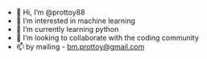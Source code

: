 - 👋 Hi, I’m @prottoy88
- 👀 I’m interested in machine learning
- 🌱 I’m currently learning python
- 💞️ I’m looking to collaborate with the coding community
- 📫 by mailing - bm.prottoy@gmail.com

<!---
prottoy88/prottoy88 is a ✨ special ✨ repository because its `README.md` (this file) appears on your GitHub profile.
You can click the Preview link to take a look at your changes.
--->
